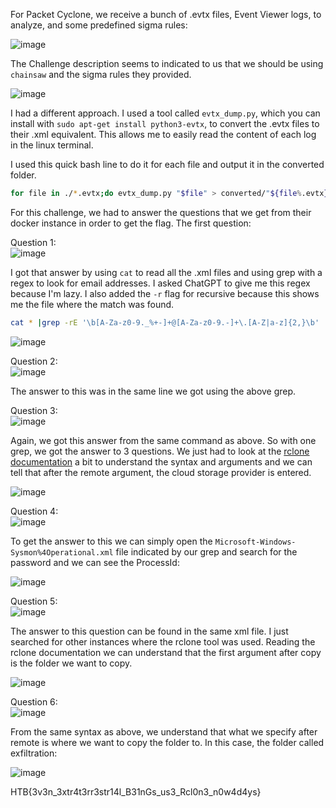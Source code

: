 For Packet Cyclone, we receive a bunch of .evtx files, Event Viewer logs, to analyze, and some predefined sigma rules:

![image](https://user-images.githubusercontent.com/80063008/227505409-781f9a08-9c51-476c-8f28-f5fa4574ed9a.png)

The Challenge description seems to indicated to us that we should be using `chainsaw` and the sigma rules they provided.

![image](https://user-images.githubusercontent.com/80063008/227505574-a042ce77-56e9-47eb-9c45-264db30a3815.png)

I had a different approach. I used a tool called `evtx_dump.py`, which you can install with `sudo apt-get install python3-evtx`, to convert the .evtx files to their .xml equivalent. This allows me to easily read the content of each log in the linux terminal.

I used this quick bash line to do it for each file and output it in the converted folder.

```bash
for file in ./*.evtx;do evtx_dump.py "$file" > converted/"${file%.evtx}.xml";done
```

For this challenge, we had to answer the questions that we get from their docker instance in order to get the flag. The first question:

Question 1:  
![image](https://user-images.githubusercontent.com/80063008/227506179-ec233ae5-f8f7-4755-a184-1cc7c11882b2.png)

I got that answer by using `cat` to read all the .xml files and using grep with a regex to look for email addresses. I asked ChatGPT to give me this regex because I'm lazy. I also added the `-r` flag for recursive because this shows me the file where the match was found.

```bash
cat * |grep -rE '\b[A-Za-z0-9._%+-]+@[A-Za-z0-9.-]+\.[A-Z|a-z]{2,}\b'
```
![image](https://user-images.githubusercontent.com/80063008/227507538-43230b22-a523-40bc-9c22-9813713b542c.png)

Question 2:  
![image](https://user-images.githubusercontent.com/80063008/227506577-4777ffcc-5652-4eb7-8314-9a0c8f40767f.png)

The answer to this was in the same line we got using the above grep.

Question 3:  
![image](https://user-images.githubusercontent.com/80063008/227506762-518efaa7-967f-4b28-b7f5-395ea6106d31.png)

Again, we got this answer from the same command as above. So with one grep, we got the answer to 3 questions. We just had to look at the [rclone documentation](https://rclone.org/commands/) a bit to understand the syntax and arguments and we can tell that after the remote argument, the cloud storage provider is entered. 

![image](https://user-images.githubusercontent.com/80063008/227507673-e594ed82-1b78-4e21-89e0-5cc1c2d5d1cf.png)

Question 4:  
![image](https://user-images.githubusercontent.com/80063008/227507746-597a7bee-408d-4fd7-bfa1-a42b7eea10ca.png)

To get the answer to this we can simply open the `Microsoft-Windows-Sysmon%4Operational.xml` file indicated by our grep and search for the password and we can see the ProcessId:

![image](https://user-images.githubusercontent.com/80063008/227507912-4995fe10-0068-4ece-9e0f-41683e7c6274.png)

Question 5:  
![image](https://user-images.githubusercontent.com/80063008/227508206-1704f411-6c02-443b-b588-a15e50311d8f.png)

The answer to this question can be found in the same xml file. I just searched for other instances where the rclone tool was used. Reading the rclone documentation we can understand that the first argument after copy is the folder we want to copy.

![image](https://user-images.githubusercontent.com/80063008/227508189-427a980b-2de0-4a3c-873f-c4ad2c28dcb8.png)

Question 6:  
![image](https://user-images.githubusercontent.com/80063008/227508372-b582806a-8547-4de9-af53-d7484deb5bd6.png)

From the same syntax as above, we understand that what we specify after remote is where we want to copy the folder to. In this case, the folder called exfiltration:

![image](https://user-images.githubusercontent.com/80063008/227508694-c9b6a044-6f8a-4394-866d-97c9a3104e21.png)

HTB{3v3n_3xtr4t3rr3str14l_B31nGs_us3_Rcl0n3_n0w4d4ys}

